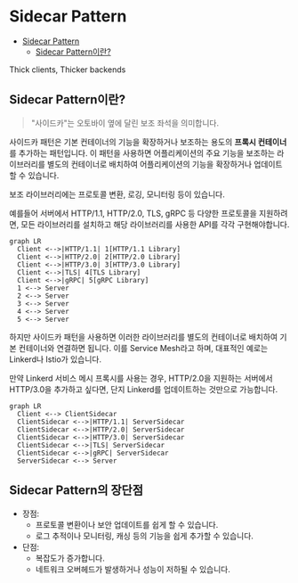 # Sidecar Pattern

- [Sidecar Pattern](#sidecar-pattern)
  - [Sidecar Pattern이란?](#sidecar-pattern이란)

Thick clients, Thicker backends

## Sidecar Pattern이란?

> "사이드카"는 오토바이 옆에 달린 보조 좌석을 의미합니다.

사이드카 패턴은 기본 컨테이너의 기능을 확장하거나 보조하는 용도의 **프록시 컨테이너**를 추가하는 패턴입니다.
이 패턴을 사용하면 어플리케이션의 주요 기능을 보조하는 라이브러리를 별도의 컨테이너로 배치하여 어플리케이션의 기능을 확장하거나 업데이트할 수 있습니다.

보조 라이브러리에는 프로토콜 변환, 로깅, 모니터링 등이 있습니다.

예를들어 서버에서 HTTP/1.1, HTTP/2.0, TLS, gRPC 등 다양한 프로토콜을 지원하려면,
모든 라이브러리를 설치하고 해당 라이브러리를 사용한 API를 각각 구현해야합니다.

```mermaid
graph LR
  Client <-->|HTTP/1.1| 1[HTTP/1.1 Library]
  Client <-->|HTTP/2.0| 2[HTTP/2.0 Library]
  Client <-->|HTTP/3.0| 3[HTTP/3.0 Library]
  Client <-->|TLS| 4[TLS Library]
  Client <-->|gRPC| 5[gRPC Library]
  1 <--> Server
  2 <--> Server
  3 <--> Server
  4 <--> Server
  5 <--> Server
```

하지만 사이드카 패턴을 사용하면 이러한 라이브러리를 별도의 컨테이너로 배치하여 기본 컨테이너와 연결하면 됩니다.
이를 Service Mesh라고 하며, 대표적인 예로는 Linkerd나 Istio가 있습니다.

만약 Linkerd 서비스 메시 프록시를 사용는 경우,
HTTP/2.0을 지원하는 서버에서 HTTP/3.0을 추가하고 싶다면, 단지 Linkerd를 업데이트하는 것만으로 가능합니다.

```mermaid
graph LR
  Client <--> ClientSidecar
  ClientSidecar <-->|HTTP/1.1| ServerSidecar
  ClientSidecar <-->|HTTP/2.0| ServerSidecar
  ClientSidecar <-->|HTTP/3.0| ServerSidecar
  ClientSidecar <-->|TLS| ServerSidecar
  ClientSidecar <-->|gRPC| ServerSidecar
  ServerSidecar <--> Server
```

## Sidecar Pattern의 장단점

* 장점:
  * 프로토콜 변환이나 보안 업데이트를 쉽게 할 수 있습니다.
  * 로그 추적이나 모니터링, 캐싱 등의 기능을 쉽게 추가할 수 있습니다.
* 단점:
  * 복잡도가 증가합니다.
  * 네트워크 오버헤드가 발생하거나 성능이 저하될 수 있습니다. 